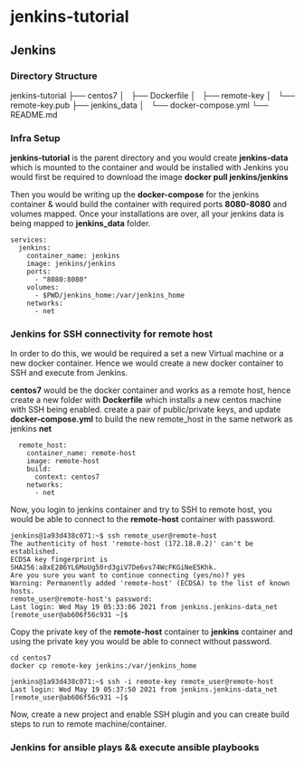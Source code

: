 # jenkins-tutorial

## Jenkins

### Directory Structure

jenkins-tutorial
├── centos7
│   ├── Dockerfile
│   ├── remote-key
│   └── remote-key.pub
├── jenkins_data
│   └── docker-compose.yml
└── README.md


### Infra Setup 

**jenkins-tutorial** is the parent directory and you would create **jenkins-data** which is mounted to the container and would be installed with Jenkins
you would first be required to download the image **docker pull jenkins/jenkins** 

Then you would be writing up the **docker-compose** for the jenkins container & would build the container with required ports **8080-8080** and volumes mapped. 
Once your installations are over, all your jenkins data is being mapped to **jenkins_data** folder. 

```
services:
  jenkins:
    container_name: jenkins
    image: jenkins/jenkins
    ports:
      - "8080:8080"
    volumes:
      - $PWD/jenkins_home:/var/jenkins_home
    networks:
      - net
```

### Jenkins for SSH connectivity for remote host

In order to do this, we would be required a set a new Virtual machine or a new docker container. 
Hence we would create a new docker container to SSH and execute from Jenkins. 

**centos7** would be the docker container and works as a remote host, hence create a new folder with **Dockerfile** which installs a new centos machine with SSH being enabled. 
create a pair of public/private keys, and update **docker-compose.yml** to build the new remote_host in the same network as jenkins **net**

```
  remote_host:
    container_name: remote-host
    image: remote-host
    build:
      context: centos7
    networks:
      - net
```

Now, you login to jenkins container and try to SSH to remote host, you would be able to connect to the **remote-host** container with password. 
```
jenkins@1a93d438c071:~$ ssh remote_user@remote-host
The authenticity of host 'remote-host (172.18.0.2)' can't be established.
ECDSA key fingerprint is SHA256:a8xE286YL6MoUg50rd3giV7De6vs74WcFKGiNeE5Khk.
Are you sure you want to continue connecting (yes/no)? yes
Warning: Permanently added 'remote-host' (ECDSA) to the list of known hosts.
remote_user@remote-host's password:
Last login: Wed May 19 05:33:06 2021 from jenkins.jenkins-data_net
[remote_user@ab606f56c931 ~]$
```

Copy the private key of the **remote-host** container to **jenkins** container and using the private key you would be able to connect without password. 

```
cd centos7
docker cp remote-key jenkins:/var/jenkins_home

jenkins@1a93d438c071:~$ ssh -i remote-key remote_user@remote-host
Last login: Wed May 19 05:37:50 2021 from jenkins.jenkins-data_net
[remote_user@ab606f56c931 ~]$
```

Now, create a new project and enable SSH plugin and you can create build steps to run to remote machine/container. 

### Jenkins for ansible plays && execute ansible playbooks
